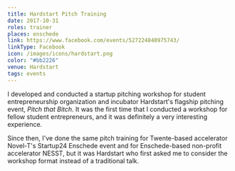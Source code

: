 ```yaml
---
title: Hardstart Pitch Training
date: 2017-10-31
roles: trainer
places: enschede
link: https://www.facebook.com/events/527224840975743/
linkType: Facebook
icon: /images/icons/hardstart.png
color: "#bb2226"
venue: Hardstart
tags: events
---
```


I developed and conducted a startup pitching workshop for student entrepreneurship organization and incubator Hardstart's flagship pitching event, *Pitch that Bitch*. It was the first time that I conducted a workshop for fellow student entrepreneurs, and it was definitely a very interesting experience.

<!--more-->

Since then, I've done the same pitch training for Twente-based accelerator Novel-T's Startup24 Enschede event and for Enschede-based non-profit accelerator NESST, but it was Hardstart who first asked me to consider the workshop format instead of a traditional talk.